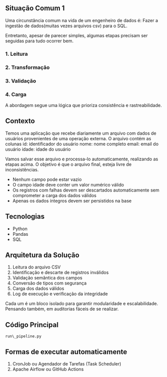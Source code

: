 ## Situação Comum 1

Uma circunstância comum na vida de um engenheiro de dados é: Fazer a ingestão de dados(muitas vezes arquivos csv) para o SQL.

Entretanto, apesar de parecer simples, algumas etapas precisam ser seguidas para tudo ocorrer bem.

### 1\. Leitura

### 2\. Transformação

### 3\. Validação

### 4\. Carga

A abordagem segue uma lógica que prioriza consistência e rastreabilidade.

## Contexto

Temos uma aplicação que recebe diariamente um arquivo com dados de usuários provenientes de uma operação externa. O arquivo contém as colunas
id: identificador do usuário
nome: nome completo
email: email do usuário
idade: idade do usuário

Vamos salvar esse arquivo e processa-lo automaticamente, realizando as etapas acima. O objetivo é que o arquivo final, esteja livre de inconsistências.

* Nenhum campo pode estar vazio
* O campo idade deve conter um valor numérico válido
* Os registros com falhas devem ser descartados automaticamente sem comprometer a carga dos dados válidos
* Apenas os dados íntegros devem ser persistidos na base

## Tecnologias

* Python
* Pandas
* SQL

## Arquitetura da Solução

1. Leitura do arquivo CSV
2. Identificação e descarte de registros inválidos
3. Validação semântica dos campos
4. Conversão de tipos com segurança
5. Carga dos dados válidos
6. Log de execução e verificação da integridade

Cada um é um bloco isolado para garantir modularidade e escalabilidade. Pensando também, em auditorias fáceis de se realizar.





## Código Principal

` run\_pipeline.py  `



## Formas de executar automaticamente

1. CronJob ou Agendador de Tarefas (Task Scheduler)
2. Apache Airflow ou GitHub Actions
